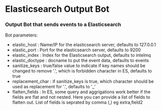 # Elasticsearch Output Bot

### Output Bot that sends events to a Elasticsearch


Bot parameters:

* elastic_host       : Name/IP for the elasticsearch server, defaults to 127.0.0.1
* elastic_port       : Port for the elasticsearch server, defaults to 9200
* elastic_index      : Index for the Elasticsearch output, defaults to intelmq
* elastic_doctype    : docname to put the event data, defaults to events
* sanitize_keys      : true/false value to indicate if key names should be changed to remove '.', which is forbidden character in ES, defaults to true
* replacement_char   : if sanitize_keys is true, which character should be used as replacement for '.', defaults to '_'
* flatten_fields     : In ES, some query and aggrigations work better if the fields are flat and not nested. Here you can provide a list of fields to flatten out.
                       List of fields is seprated by comma (,) eg extra,field2
